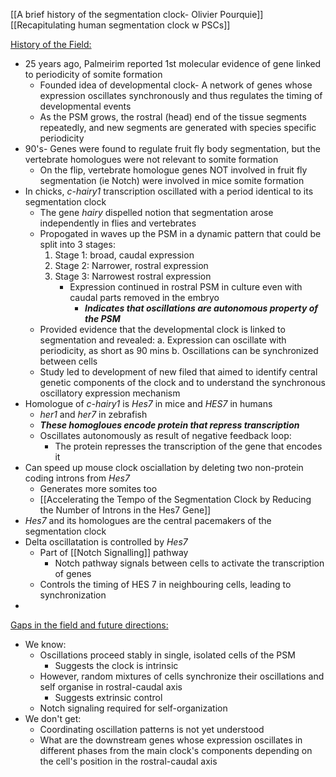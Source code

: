 [[A brief history of the segmentation clock- Olivier Pourquie]]
[[Recapitulating human segmentation clock w PSCs]]

<u>History of the Field:</u>
- 25 years ago, Palmeirim reported 1st molecular evidence of gene linked to periodicity of somite formation
	- Founded idea of developmental clock- A network of genes whose expression oscillates synchronously and thus regulates the timing of developmental events
	- As the PSM grows, the rostral (head) end of the tissue segments repeatedly, and new segments are generated with species specific periodicity
- 90's- Genes were found to regulate fruit fly body segmentation, but the vertebrate homologues were not relevant to somite formation
	- On the flip, vertebrate homologue genes NOT involved in fruit fly segmentation (ie Notch) were involved in mice somite formation
- In chicks, *c-hairy1* transcription oscillated with a period identical to its segmentation clock
	- The gene *hairy* dispelled notion that segmentation arose independently in flies and vertebrates
	- Propogated in waves up the PSM in a dynamic pattern that could be split into 3 stages:
		1. Stage 1: broad, caudal expression
		2. Stage 2: Narrower, rostral expression
		3. Stage 3: Narrowest rostral expression
			- Expression continued in rostral PSM in culture even with caudal parts removed in the embryo
				- ***Indicates that oscillations are autonomous property of the PSM***
	- Provided evidence that the developmental clock is linked to segmentation and revealed:
		a. Expression can oscillate with  periodicity, as short as 90 mins
		b. Oscillations can be synchronized between cells
	- Study led to development of new filed that aimed to identify central genetic components of the clock and to understand the synchronous oscillatory expression mechanism
- Homologue of *c-hairy1* is *Hes7* in mice and *HES7* in humans
	- *her1* and *her7* in zebrafish
	- ***These homogloues encode protein that repress transcription***
	- Oscillates autonomously as result of negative feedback loop:
		- The protein represses the transcription of the gene that encodes it
- Can speed up mouse clock osciallation by deleting two non-protein coding introns from *Hes7*
	- Generates more somites too
	- [[Accelerating the Tempo of the Segmentation Clock by Reducing the Number of Introns in the Hes7 Gene]]
- *Hes7* and its homologues are the central pacemakers of the segmentation clock
- Delta oscillatation is controlled by *Hes7*
	- Part of [[Notch Signalling]] pathway
		- Notch pathway signals between cells to activate the transcription of genes
	- Controls the timing of HES 7 in neighbouring cells, leading to synchronization
- 

<u>Gaps in the field and future directions:</u>
- We know:
	- Oscillations proceed stably in single, isolated cells of the PSM
		- Suggests the clock is intrinsic
	- However, random mixtures of cells synchronize their oscillations and self organise in rostral-caudal axis
		- Suggests extrinsic control 
	- Notch signaling required for self-organization 
- We don't get:
	- Coordinating oscillation patterns is not yet understood
	- What are the downstream genes whose expression oscillates in different phases from the main clock's components depending on the cell's position in the rostral-caudal axis
